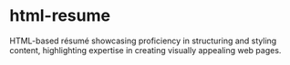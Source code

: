 # html-resume
HTML-based résumé showcasing proficiency in structuring and styling content, highlighting expertise in creating visually appealing web pages.
